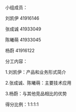 小组成员：


刘凯伊 41916146


张成诚 41933049


陈曦萌 41933045


杨蔚 41916122

分工内容：


1.刘凯伊：产品和业务形式简介


2.张成诚、陈曦萌：主要技术应用


3.杨蔚：与其他竞品相比的优势

得分比例：1:1:1:1
